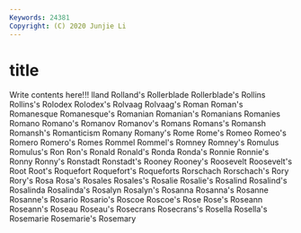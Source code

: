 ```yaml
---
Keywords: 24381
Copyright: (C) 2020 Junjie Li
---
```


# title

Write contents here!!!
lland 
Rolland's 
Rollerblade 
Rollerblade's 
Rollins 
Rollins's
Rolodex 
Rolodex's 
Rolvaag 
Rolvaag's 
Roman 
Roman's 
Romanesque 
Romanesque's 
Romanian 
Romanian's
Romanians 
Romanies 
Romano 
Romano's 
Romanov 
Romanov's 
Romans 
Romans's 
Romansh 
Romansh's
Romanticism 
Romany 
Romany's 
Rome 
Rome's 
Romeo 
Romeo's 
Romero 
Romero's 
Romes
Rommel 
Rommel's 
Romney 
Romney's 
Romulus 
Romulus's 
Ron 
Ron's 
Ronald 
Ronald's
Ronda 
Ronda's 
Ronnie 
Ronnie's 
Ronny 
Ronny's 
Ronstadt 
Ronstadt's 
Rooney 
Rooney's
Roosevelt 
Roosevelt's 
Root 
Root's 
Roquefort 
Roquefort's 
Roqueforts 
Rorschach 
Rorschach's 
Rory
Rory's 
Rosa 
Rosa's 
Rosales 
Rosales's 
Rosalie 
Rosalie's 
Rosalind 
Rosalind's 
Rosalinda
Rosalinda's 
Rosalyn 
Rosalyn's 
Rosanna 
Rosanna's 
Rosanne 
Rosanne's 
Rosario 
Rosario's 
Roscoe
Roscoe's 
Rose 
Rose's 
Roseann 
Roseann's 
Roseau 
Roseau's 
Rosecrans 
Rosecrans's 
Rosella
Rosella's 
Rosemarie 
Rosemarie's 
Rosemary 
